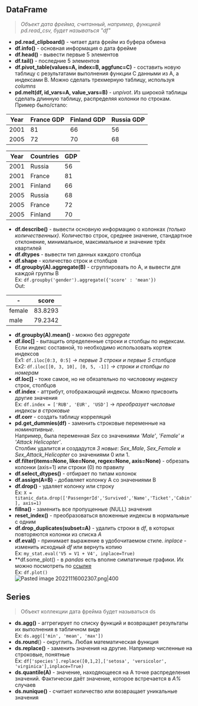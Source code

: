 ## DataFrame  
>*Объект дата фрейма, считанный, например, функцией pd.read_csv, будет называться "df"*    
- **pd.read_clipboard()** - читает дата фрейм из буфера обмена  
- **df.info()** - основная информация о дата фрейме  
- **df.head()** - вывести первые 5 элементов  
- **df.tail()** - последние 5 элементов  
- **df.pivot_table(values=A, index=B, aggfunc=C)** - составить новую таблицу с результатами выполнения функции C данными из A, а индексами В. Можно сделать трехмерную таблицу, используя *columns*  
- **pd.melt(df, id_vars=A, value_vars=B)** - *unpivot*. Из широкой таблицы сделать длинную таблицу, распределяя колонки по строкам. Пример было/стало:   
  
Year | France GDP | Finland GDP | Russia GDP   
-|-|-|-  
2001 | 81 | 66 | 56  
2005 | 72 | 70 | 68  
  
Year | Countries | GDP  
-|-|-  
2001 | Russia | 56  
2001 | France | 81  
2001 | Finland | 66  
2005 | Russia | 68  
2005 | France | 72  
2005 | Finland | 70  
- **df.describe()** - вывести основную информацию о колонках *(только количественных)*. Количество строк, среднее значение, стандартное отклонение, минимальное, максимальное и значение трёх квартилей  
- **df.dtypes** - вывести тип данных каждого столбца  
- **df.shape** - количество строк и столбцов   
- **df.groupby(A).aggregate(B)** - сгруппировать по A, и вывести для каждой группы B  
Ex: `df.groupby('gender').aggregate({'score' : 'mean'})`   
Out:  
  
| - | score |  
|----|----|  
| female | 83.8293 |  
| male | 79.2342 |  
- **df.groupby(A).mean()** - можно без *aggregate*  
- **df.iloc[]** - вытащить определенные строки и столбцы по индексам. Если индекс составной, то необходимо использовать кортеж индексов  
Ex1: `df.iloc[0:3, 0:5]` *-> первые 3 строки и первые 5 столбцов*  
Ex2: `df.iloc[[0, 3, 10], [0, 5, -1]]` *-> строки и столбцы по номерам*  
- **df.loc[]** - тоже самое, но не обязательно по числовому индексу строк, столбцов  
- **df.index** - аттрибут, отображающий индексы. Можно присвоить другие значения  
Ex: `df.index = ['RUB', 'EUR', 'USD']` -> *преобразует числовые индексы в строковые*  
- **df.corr** - создать таблицу корреляций  
- **pd.get_dummies(df)** - заменить строковые переменные на *номинативные*.  
Например, была переменная *Sex* со значениями *'Male'*, *'Female'* и *'Attack Helicopter'*.  
Столбик удалится и создадутся *3 новые*: *Sex_Male*, *Sex_Female* и *Sex_Attack_Helicopter* со значениями 0 или 1.  
- **df.filter(items=None, like=None, regex=None, axis=None)** - обрезать колонки (axis=1) или строки (0) по правилу  
- **df.select_dtypes()** - отбирает по типам колонок  
- **df.assign(A=B)** - добавляет колонку A со значениями B  
- **df.drop()** - удаляет колонку или строку  
Ex: `X = titanic_data.drop(['PassengerId','Survived','Name','Ticket','Cabin'], axis=1)`  
- **fillna()** - заменить все пропущенные (NULL) значения  
- **reset_index()** - преобразоваться вложенные индексы в нормальные с одним   
- **df.drop_duplicates(subset=A)** - удалить строки в *df*, в которых повторяются колонки из списка *A*  
- **df.eval()** - принимает выражение в удобочитаемом стиле. *inplace* - изменить исходный *df* или вернуть копию  
Ex: `my_stat.eval('V5 = V1 + V4', inplace=True)`  
- **df.some_plot() - в *pandas* есть вполне симпатичные графики. Их можно посмотреть по [ссылке](https://pandas.pydata.org/pandas-docs/stable/user_guide/visualization.html)  
Ex: `df.plot()`  
![Pasted image 20221116002307.png|400](https://github.com/PolkaDott/Data-Science-Summaries/blob/main/Python%20в%20data%20science/attachments/Pasted%20image%2020221116002307.png?raw=true)  
## Series  
> Объект коллекции дата фрейма будет называться ds  
- **ds.agg()** - аггрегирует по списку функций и возвращает результаты их выполнения в табличном виде  
Ex: `ds.agg(['min', 'mean', 'max'])`  
- **ds.round**() - округлить. Любая математическая функция  
- **ds.replace()** - заменить значения на другие. Например численные на строковые, понятные  
Ex: `df['species'].replace([0,1,2],['setosa', 'versicolor', 'virginica'],inplace=True)`  
- **ds.quantile(A)** - значение, находяющееся на A точке распределения значений. Фактически даёт значение, которое встречается в *А%* случаев  
- **ds.nunique()** - считает количество или возвращает уникальные значения